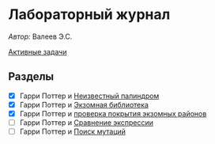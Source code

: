 # Лабораторный журнал

*Автор:* Валеев Э.С.

[Активные задачи](./Active.md)

## Разделы

- [x] Гарри Поттер и [Неизвестный палиндром](./Unknown_palindrome.md)
- [x] Гарри Поттер и [Экзомная библиотека](./BiblExome.md)
- [x] Гарри Поттер и [проверка покрытия экзомных районов](./Check_coverage.md)
- [ ] Гарри Поттер и [Сравнение экспрессии](./Expression_comparison.md)
- [ ] Гарри Поттер и [Поиск мутаций](./Mutations_search.md)
